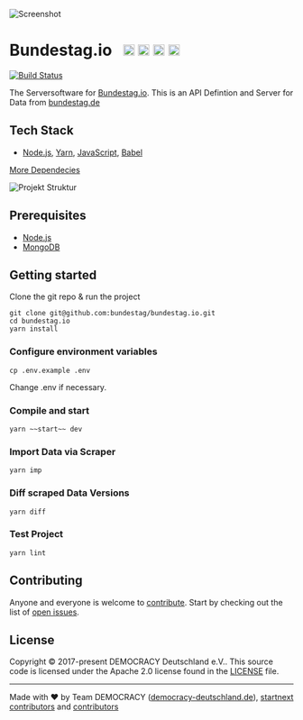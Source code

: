 ![Screenshot](https://github.com/demokratie-live/democracy-assets/blob/master/images/forfb2.png)

# Bundestag.io &nbsp; <a href="https://github.com/kriasoft/nodejs-api-starter/stargazers" target="_blank"><img src="https://img.shields.io/github/stars/bundestag/bundestag.io.svg?style=social&label=Star&maxAge=3600" height="20"/></a>  <a href="https://twitter.com/democracy_de" target="_blank"><img src="https://img.shields.io/twitter/follow/democracy_de.svg?style=social&label=Follow&maxAge=3600" height="20"/></a>  <a href="https://www.facebook.com/democracygermany/" target="_blank"><img src="https://github.com/demokratie-live/democracy-assets/blob/master/docu/facebook.png" height="20"/></a>  <a href="https://discord.gg/Pdu3ZEV" target="_blank"><img src="https://github.com/demokratie-live/democracy-assets/blob/master/docu/discord.png" height="20"/></a>

[![Build Status](https://travis-ci.org/bundestag/bundestag.io.svg?branch=master)](https://travis-ci.org/bundestag/bundestag.io)

The Serversoftware for <a href="https://bundestag.io">Bundestag.io</a>. This is an API Defintion and Server for Data from <a href="https://www.bundestag.de">bundestag.de</a>

## Tech Stack

* [Node.js][node], [Yarn][yarn], [JavaScript][js], [Babel][babel]

[More Dependecies](https://github.com/bundestag/bundestag.io/network/dependencies)

![Projekt Struktur](https://github.com/demokratie-live/democracy-assets/blob/master/docu/api_structure_bundestag.png)

## Prerequisites

* [Node.js][node]
* [MongoDB][mongo]

## Getting started

Clone the git repo & run the project
```
git clone git@github.com:bundestag/bundestag.io.git
cd bundestag.io
yarn install
```

### Configure environment variables
```
cp .env.example .env
```
Change .env if necessary.

### Compile and start
```
yarn ~~start~~ dev
```

### Import Data via Scraper
```
yarn imp
```

### Diff scraped Data Versions
```
yarn diff
```

### Test Project
```
yarn lint
```

## Contributing

Anyone and everyone is welcome to [contribute](CONTRIBUTING.md). Start by checking out the list of
[open issues](https://github.com/bundestag/bundestag.io/issues).

## License

Copyright © 2017-present DEMOCRACY Deutschland e.V.. This source code is licensed under the Apache 2.0 license found in the
[LICENSE](https://github.com/bundestag/bundestag.io/blob/master/LICENSE) file.

---

Made with ♥ by Team DEMOCRACY ([democracy-deutschland.de](https://www.democracy-deutschland.de)), [startnext contributors](https://www.startnext.com/democracy/unterstuetzer/) and [contributors](https://github.com/bundestag/bundestag.io/graphs/contributors)

[node]: https://nodejs.org
[yarn]: https://yarnpkg.com
[js]: https://developer.mozilla.org/docs/Web/JavaScript
[babel]: http://babeljs.io/
[mongo]: https://www.mongodb.com/


